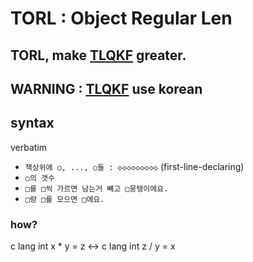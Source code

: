 # TORL : Object Regular Len

## TORL, make [TLQKF](https://github.com/FarAway6834/TLQKF) greater.

## WARNING : [TLQKF](https://github.com/FarAway6834/TLQKF) use **korean**

## syntax

verbatim

 - `책상위에 ○, ..., ○들 : ◇◇◇◇◇◇◇◇◇` (first-line-declaring)
 - `○의 갯수`
 - `□를 □씩 가르면 남는거 빼고 □뭉탱이에요.`
 - `□랑 □를 모으면 □에요.`

### how?

c lang int x * y = z <-> c lang int z / y = x
